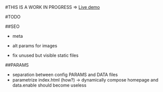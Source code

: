 #THIS IS A WORK IN PROGRESS
=> [Live demo](https://gcatalfamo.github.io/bulma-hugo-example/public/index.html)

#TODO

##SEO
- meta
- alt params for images

- fix unused but visible static files

##PARAMS
- separation between config PARAMS and DATA files
- parametrize index.html (how?) -> dynamically compose homepage and data.enable should become useless